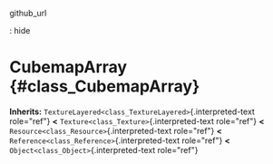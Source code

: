 github\_url

:   hide

CubemapArray {#class_CubemapArray}
============

**Inherits:** `TextureLayered<class_TextureLayered>`{.interpreted-text
role="ref"} **\<** `Texture<class_Texture>`{.interpreted-text
role="ref"} **\<** `Resource<class_Resource>`{.interpreted-text
role="ref"} **\<** `Reference<class_Reference>`{.interpreted-text
role="ref"} **\<** `Object<class_Object>`{.interpreted-text role="ref"}

